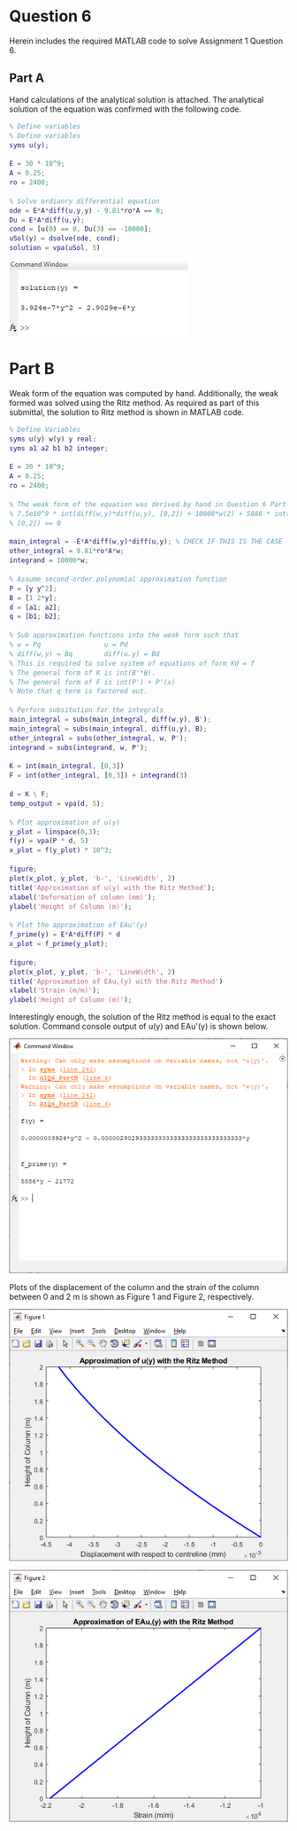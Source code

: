 # Question 6

Herein includes the required MATLAB code to solve Assignment 1 Question 6.  

## Part A
Hand calculations of the analytical solution is attached. The analytical solution of the equation was confirmed with the following code.  
```matlab
% Define variables
% Define variables
syms u(y); 

E = 30 * 10^9;
A = 0.25;
ro = 2400;

% Solve ordianry differential equation
ode = E*A*diff(u,y,y) - 9.81*ro*A == 0;
Du = E*A*diff(u,y);
cond = [u(0) == 0, Du(3) == -10000];
uSol(y) = dsolve(ode, cond);
solution = vpa(uSol, 5)
```

![alt text](https://github.com/k65yang/general_code/blob/master/cive422/assignment1/A1Q6_cw_A.PNG "Solution")

# Part B
Weak form of the equation was computed by hand. Additionally, the weak formed was solved using the Ritz method. As required as part of this submittal, the solution to Ritz method is shown in MATLAB code.  

```matlab
% Define Variables
syms u(y) w(y) y real; 
syms a1 a2 b1 b2 integer;

E = 30 * 10^9;
A = 0.25;
ro = 2400;

% The weak form of the equation was derived by hand in Question 6 Part b-i
% 7.5e10^9 * int(diff(w,y)*diff(u,y), [0,2]) + 10000*w(2) + 5886 * int(w,
% [0,2]) == 0

main_integral = -E*A*diff(w,y)*diff(u,y); % CHECK IF THIS IS THE CASE
other_integral = 9.81*ro*A*w;
integrand = 10000*w;

% Assume second-order polynomial approximation function 
P = [y y^2];
B = [1 2*y];
d = [a1; a2];
q = [b1; b2];

% Sub approximation functions into the weak form such that
% w = Pq                u = Pd
% diff(w,y) = Bq        diff(u.y) = Bd
% This is required to solve system of equations of form Kd = f
% The general form of K is int(B'*B). 
% The general form of F is int(P') + P'(x)
% Note that q term is factored out.

% Perform subsitution for the integrals
main_integral = subs(main_integral, diff(w,y), B');
main_integral = subs(main_integral, diff(u,y), B);
other_integral = subs(other_integral, w, P');
integrand = subs(integrand, w, P');

K = int(main_integral, [0,3])
F = int(other_integral, [0,3]) + integrand(3)

d = K \ F;
temp_output = vpa(d, 5);

% Plot approximation of u(y)
y_plot = linspace(0,3);
f(y) = vpa(P * d, 5)
x_plot = f(y_plot) * 10^3;

figure;
plot(x_plot, y_plot, 'b-', 'LineWidth', 2)
title('Approximation of u(y) with the Ritz Method');
xlabel('Deformation of column (mm)');
ylabel('Height of Column (m)');

% Plot the approximation of EAu'(y)
f_prime(y) = E*A*diff(P) * d
x_plot = f_prime(y_plot);

figure;
plot(x_plot, y_plot, 'b-', 'LineWidth', 2)
title('Approximation of EAu,(y) with the Ritz Method')
xlabel('Strain (m/m)');
ylabel('Height of Column (m)');
```

Interestingly enough, the solution of the Ritz method is equal to the exact solution. Command console output of u(y) and EAu'(y) is shown below.  

![alt text](https://github.com/k65yang/general_code/blob/master/cive422/assignment1/A1Q6_output2.png "Output")  

Plots of the displacement of the column and the strain of the column between 0 and 2 m is shown as Figure 1 and Figure 2, respectively.  

![alt text](https://github.com/k65yang/general_code/blob/master/cive422/assignment1/A1Q6_F1.png "Figure 1")  

![alt text](https://github.com/k65yang/general_code/blob/master/cive422/assignment1/A1Q6_F2.png "Figure 2")  
